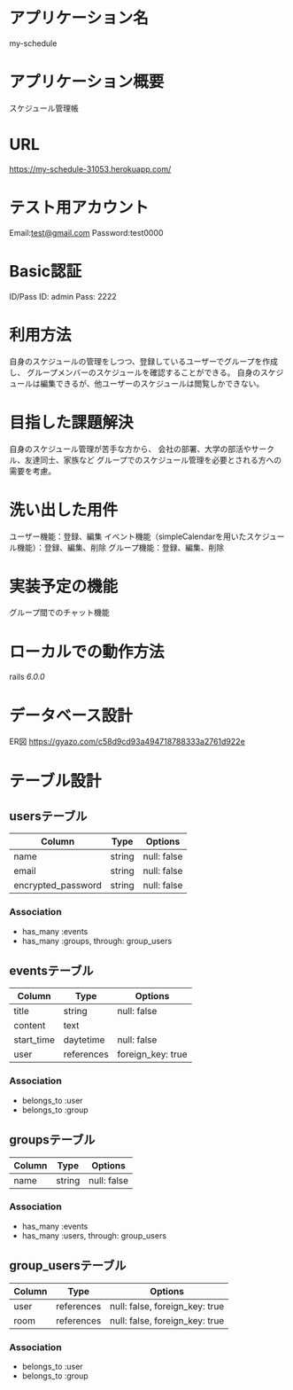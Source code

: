 # アプリケーション名
my-schedule

# アプリケーション概要
スケジュール管理帳

# URL
https://my-schedule-31053.herokuapp.com/

# テスト用アカウント
Email:test@gmail.com
Password:test0000

# Basic認証
ID/Pass
ID: admin
Pass: 2222


# 利用方法
自身のスケジュールの管理をしつつ、登録しているユーザーでグループを作成し、
グループメンバーのスケジュールを確認することができる。
自身のスケジュールは編集できるが、他ユーザーのスケジュールは閲覧しかできない。

# 目指した課題解決
自身のスケジュール管理が苦手な方から、
会社の部署、大学の部活やサークル、友達同士、家族など
グループでのスケジュール管理を必要とされる方への需要を考慮。

# 洗い出した用件
ユーザー機能：登録、編集
イベント機能（simpleCalendarを用いたスケジュール機能）：登録、編集、削除
グループ機能：登録、編集、削除

# 実装予定の機能
グループ間でのチャット機能

# ローカルでの動作方法
rails _6.0.0_

# データベース設計
ER図
https://gyazo.com/c58d9cd93a494718788333a2761d922e



# テーブル設計
## usersテーブル

| Column             | Type       | Options     |
| ------------------ | ---------- | ----------- |
| name               | string     | null: false |
| email              | string     | null: false |
| encrypted_password | string     | null: false |

### Association

- has_many :events
- has_many :groups, through: group_users


## eventsテーブル

| Column     | Type       | Options           |
| ---------- | ---------- | ----------------- |
| title      | string     | null: false       |
| content    | text       |                   |
| start_time | daytetime  | null: false       |
| user       | references | foreign_key: true |

### Association

- belongs_to :user
- belongs_to :group

## groupsテーブル

| Column | Type       | Options     |
| ------ | ---------- | ----------- |
| name   | string     | null: false |

### Association

- has_many :events
- has_many :users, through: group_users

## group_usersテーブル

| Column | Type       | Options                        |
| ------ | ---------- | ------------------------------ |
| user   | references | null: false, foreign_key: true |
| room   | references | null: false, foreign_key: true |

### Association

- belongs_to :user
- belongs_to :group
